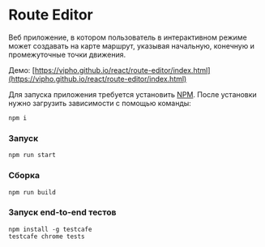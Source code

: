 # Route Editor

Веб приложение, в котором пользователь в интерактивном режиме может создавать на карте маршрут, указывая начальную, конечную и промежуточные точки движения.

Демо: [https://vipho.github.io/react/route-editor/index.html](https://vipho.github.io/react/route-editor/index.html)

Для запуска приложения требуется установить [NPM](https://nodejs.org/en/download/). После установки нужно загрузить зависимости с помощью команды:

```
npm i
```

### Запуск

```
npm run start
```

### Сборка

```
npm run build
```

### Запуск end-to-end тестов

```
npm install -g testcafe
testcafe chrome tests
```
